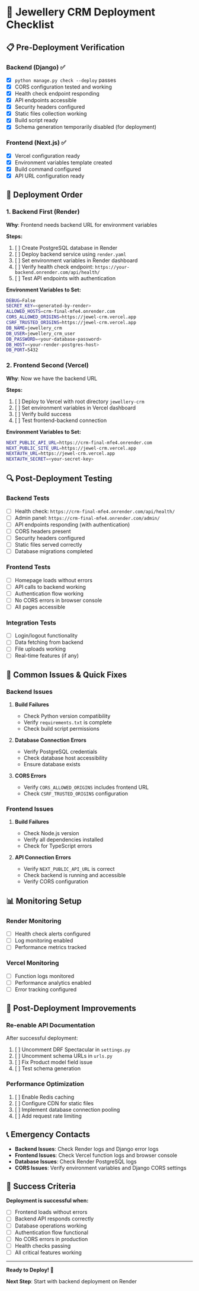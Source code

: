 # 🚀 Jewellery CRM Deployment Checklist

## 📋 Pre-Deployment Verification

### Backend (Django) ✅
- [x] `python manage.py check --deploy` passes
- [x] CORS configuration tested and working
- [x] Health check endpoint responding
- [x] API endpoints accessible
- [x] Security headers configured
- [x] Static files collection working
- [x] Build script ready
- [x] Schema generation temporarily disabled (for deployment)

### Frontend (Next.js) ✅
- [x] Vercel configuration ready
- [x] Environment variables template created
- [x] Build command configured
- [x] API URL configuration ready

## 🎯 Deployment Order

### 1. Backend First (Render)
**Why**: Frontend needs backend URL for environment variables

**Steps:**
1. [ ] Create PostgreSQL database in Render
2. [ ] Deploy backend service using `render.yaml`
3. [ ] Set environment variables in Render dashboard
4. [ ] Verify health check endpoint: `https://your-backend.onrender.com/api/health/`
5. [ ] Test API endpoints with authentication

**Environment Variables to Set:**
```bash
DEBUG=False
SECRET_KEY=<generated-by-render>
ALLOWED_HOSTS=crm-final-mfe4.onrender.com
CORS_ALLOWED_ORIGINS=https://jewel-crm.vercel.app
CSRF_TRUSTED_ORIGINS=https://jewel-crm.vercel.app
DB_NAME=jewellery_crm
DB_USER=jewellery_crm_user
DB_PASSWORD=<your-database-password>
DB_HOST=<your-render-postgres-host>
DB_PORT=5432
```

### 2. Frontend Second (Vercel)
**Why**: Now we have the backend URL

**Steps:**
1. [ ] Deploy to Vercel with root directory `jewellery-crm`
2. [ ] Set environment variables in Vercel dashboard
3. [ ] Verify build success
4. [ ] Test frontend-backend connection

**Environment Variables to Set:**
```bash
NEXT_PUBLIC_API_URL=https://crm-final-mfe4.onrender.com
NEXT_PUBLIC_SITE_URL=https://jewel-crm.vercel.app
NEXTAUTH_URL=https://jewel-crm.vercel.app
NEXTAUTH_SECRET=<your-secret-key>
```

## 🔍 Post-Deployment Testing

### Backend Tests
- [ ] Health check: `https://crm-final-mfe4.onrender.com/api/health/`
- [ ] Admin panel: `https://crm-final-mfe4.onrender.com/admin/`
- [ ] API endpoints responding (with authentication)
- [ ] CORS headers present
- [ ] Security headers configured
- [ ] Static files served correctly
- [ ] Database migrations completed

### Frontend Tests
- [ ] Homepage loads without errors
- [ ] API calls to backend working
- [ ] Authentication flow working
- [ ] No CORS errors in browser console
- [ ] All pages accessible

### Integration Tests
- [ ] Login/logout functionality
- [ ] Data fetching from backend
- [ ] File uploads working
- [ ] Real-time features (if any)

## 🚨 Common Issues & Quick Fixes

### Backend Issues
1. **Build Failures**
   - Check Python version compatibility
   - Verify `requirements.txt` is complete
   - Check build script permissions

2. **Database Connection Errors**
   - Verify PostgreSQL credentials
   - Check database host accessibility
   - Ensure database exists

3. **CORS Errors**
   - Verify `CORS_ALLOWED_ORIGINS` includes frontend URL
   - Check `CSRF_TRUSTED_ORIGINS` configuration

### Frontend Issues
1. **Build Failures**
   - Check Node.js version
   - Verify all dependencies installed
   - Check for TypeScript errors

2. **API Connection Errors**
   - Verify `NEXT_PUBLIC_API_URL` is correct
   - Check backend is running and accessible
   - Verify CORS configuration

## 📊 Monitoring Setup

### Render Monitoring
- [ ] Health check alerts configured
- [ ] Log monitoring enabled
- [ ] Performance metrics tracked

### Vercel Monitoring
- [ ] Function logs monitored
- [ ] Performance analytics enabled
- [ ] Error tracking configured

## 🔧 Post-Deployment Improvements

### Re-enable API Documentation
After successful deployment:
1. [ ] Uncomment DRF Spectacular in `settings.py`
2. [ ] Uncomment schema URLs in `urls.py`
3. [ ] Fix Product model field issue
4. [ ] Test schema generation

### Performance Optimization
1. [ ] Enable Redis caching
2. [ ] Configure CDN for static files
3. [ ] Implement database connection pooling
4. [ ] Add request rate limiting

## 📞 Emergency Contacts

- **Backend Issues**: Check Render logs and Django error logs
- **Frontend Issues**: Check Vercel function logs and browser console
- **Database Issues**: Check Render PostgreSQL logs
- **CORS Issues**: Verify environment variables and Django CORS settings

## 🎉 Success Criteria

**Deployment is successful when:**
- [ ] Frontend loads without errors
- [ ] Backend API responds correctly
- [ ] Database operations working
- [ ] Authentication flow functional
- [ ] No CORS errors in production
- [ ] Health checks passing
- [ ] All critical features working

---

**Ready to Deploy! 🚀**

**Next Step**: Start with backend deployment on Render
